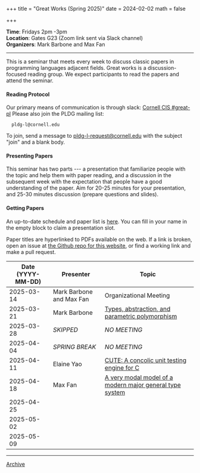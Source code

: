 +++
title = "Great Works (Spring 2025)"
date = 2024-02-02
math = false

+++

**Time**: Fridays 2pm -3pm <br/>
**Location**: Gates G23 (Zoom link sent via Slack channel) <br/>
**Organizers**: Mark Barbone and Max Fan<br/>

---

This is a seminar that meets every week to discuss classic papers in
programming languages adjacent fields.
Great works is a discussion-focused reading group. We expect participants to
read the papers and attend the seminar.

#### Reading Protocol
Our primary means of communication is through slack: [Cornell CIS #great-pl](https://cornellcis.slack.com/archives/CFKJZV78R)
Please also join the PLDG mailing list:

      pldg-l@cornell.edu

To join, send a message to [pldg-l-request@cornell.edu][join-pldg] with the
subject "join" and a blank body.

#### Presenting Papers

This seminar has two parts --- a presentation that familiarize people with the
topic and help them with paper reading, and a discussion in the subsequent week
with the expectation that people have a good understanding of the paper. Aim
for 20-25 minutes for your presentation, and 25-30 minutes discussion (prepare
questions and slides).

#### Getting Papers

An up-to-date schedule and paper list is
[here](https://docs.google.com/spreadsheets/d/1gCBvmlZzxRVFaa6vdH4E0Vs3Eb6ee-ctbNi6RPtZlzo/edit?usp=sharing).
You can fill in your name in the empty block to claim a presentation slot.

Paper titles are hyperlinked to PDFs available on the web. If a link is broken,
open an issue at [the Github repo for this
website](https://github.com/cornell-pl/pl.cs.cornell.edu/issues), or find a
working link and make a pull request.


| Date (YYYY-MM-DD) | Presenter                | Topic                                                                                                                 |
|-------------------|--------------------------|-----------------------------------------------------------------------------------------------------------------------|
| 2025-03-14        | Mark Barbone and Max Fan | Organizational Meeting                                                                                                |
| 2025-03-21        | Mark Barbone             | [Types, abstraction, and parametric polymorphism](https://people.mpi-sws.org/~dreyer/tor/papers/reynolds.pdf)         |
| 2025-03-28        | *SKIPPED*                | *NO MEETING*                                                                                                          |
| 2025-04-04        | *SPRING BREAK*           | *NO MEETING*                                                                                                          |
| 2025-04-11        | Elaine Yao               | [CUTE: A concolic unit testing engine for C](https://dl.acm.org/doi/10.1145/1095430.1081750)                          |
| 2025-04-18        | Max Fan                  | [A very modal model of a modern major general type system](https://www.cs.princeton.edu/~appel/papers/modalmodel.pdf) |
| 2025-04-25        |                          |                                                                                                                       |
| 2025-05-02        |                          |                                                                                                                       |
| 2025-05-09        |                          |                                                                                                                       |

---

[Archive](../)

[join-pldg]: mailto:pldg-l-request@cornell.edu?subject=join
[zoom]: https://cornellcis.slack.com/archives/CFKJZV78R
[passkey]: https://www.library.cornell.edu/services/apps/passkey
